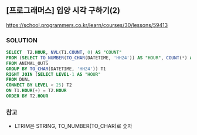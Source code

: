## [프로그래머스] 입양 시각 구하기(2)
https://school.programmers.co.kr/learn/courses/30/lessons/59413

### SOLUTION
```SQL
SELECT  T2.HOUR, NVL(T1.COUNT, 0) AS "COUNT"
FROM (SELECT TO_NUMBER(TO_CHAR(DATETIME, 'HH24')) AS "HOUR", COUNT(*) AS "COUNT"
FROM ANIMAL_OUTS
GROUP BY TO_CHAR(DATETIME, 'HH24')) T1
RIGHT JOIN (SELECT LEVEL-1 AS "HOUR"
FROM DUAL
CONNECT BY LEVEL < 25) T2
ON T1.HOUR(+) = T2.HOUR
ORDER BY T2.HOUR
```

### 참고
- LTRIM은 STRING, TO_NUMBER(TO_CHAR)로 숫자
